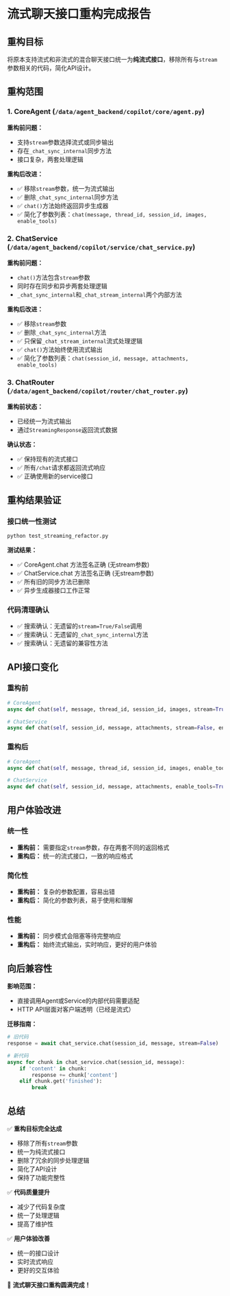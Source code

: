 # 流式聊天接口重构完成报告

## 重构目标

将原本支持流式和非流式的混合聊天接口统一为**纯流式接口**，移除所有与`stream`参数相关的代码，简化API设计。

## 重构范围

### 1. CoreAgent (`/data/agent_backend/copilot/core/agent.py`)

**重构前问题：**

- 支持`stream`参数选择流式或同步输出
- 存在`_chat_sync_internal`同步方法
- 接口复杂，两套处理逻辑

**重构后改进：**

- ✅ 移除`stream`参数，统一为流式输出
- ✅ 删除`_chat_sync_internal`同步方法
- ✅ `chat()`方法始终返回异步生成器
- ✅ 简化了参数列表：`chat(message, thread_id, session_id, images, enable_tools)`

### 2. ChatService (`/data/agent_backend/copilot/service/chat_service.py`)

**重构前问题：**

- `chat()`方法包含`stream`参数
- 同时存在同步和异步两套处理逻辑
- `_chat_sync_internal`和`_chat_stream_internal`两个内部方法

**重构后改进：**

- ✅ 移除`stream`参数
- ✅ 删除`_chat_sync_internal`方法
- ✅ 只保留`_chat_stream_internal`流式处理逻辑
- ✅ `chat()`方法始终使用流式输出
- ✅ 简化了参数列表：`chat(session_id, message, attachments, enable_tools)`

### 3. ChatRouter (`/data/agent_backend/copilot/router/chat_router.py`)

**重构前状态：**

- 已经统一为流式输出
- 通过`StreamingResponse`返回流式数据

**确认状态：**

- ✅ 保持现有的流式接口
- ✅ 所有`/chat`请求都返回流式响应
- ✅ 正确使用新的service接口

## 重构结果验证

### 接口统一性测试

```bash
python test_streaming_refactor.py
```

**测试结果：**

- ✅ CoreAgent.chat 方法签名正确 (无stream参数)
- ✅ ChatService.chat 方法签名正确 (无stream参数)  
- ✅ 所有旧的同步方法已删除
- ✅ 异步生成器接口工作正常

### 代码清理确认

- ✅ 搜索确认：无遗留的`stream=True/False`调用
- ✅ 搜索确认：无遗留的`_chat_sync_internal`方法
- ✅ 搜索确认：无遗留的兼容性方法

## API接口变化

### 重构前

```python
# CoreAgent
async def chat(self, message, thread_id, session_id, images, stream=True, enable_tools=True)

# ChatService  
async def chat(self, session_id, message, attachments, stream=False, enable_tools=True)
```

### 重构后

```python
# CoreAgent
async def chat(self, message, thread_id, session_id, images, enable_tools=True)  # 异步生成器

# ChatService
async def chat(self, session_id, message, attachments, enable_tools=True)  # 异步生成器
```

## 用户体验改进

### 统一性

- **重构前：** 需要指定`stream`参数，存在两套不同的返回格式
- **重构后：** 统一的流式接口，一致的响应格式

### 简化性  

- **重构前：** 复杂的参数配置，容易出错
- **重构后：** 简化的参数列表，易于使用和理解

### 性能

- **重构前：** 同步模式会阻塞等待完整响应
- **重构后：** 始终流式输出，实时响应，更好的用户体验

## 向后兼容性

**影响范围：**

- 直接调用Agent或Service的内部代码需要适配
- HTTP API层面对客户端透明（已经是流式）

**迁移指南：**

```python
# 旧代码
response = await chat_service.chat(session_id, message, stream=False)

# 新代码  
async for chunk in chat_service.chat(session_id, message):
    if 'content' in chunk:
        response += chunk['content']
    elif chunk.get('finished'):
        break
```

## 总结

✅ **重构目标完全达成**

- 移除了所有`stream`参数
- 统一为纯流式接口
- 删除了冗余的同步处理逻辑
- 简化了API设计
- 保持了功能完整性

✅ **代码质量提升**

- 减少了代码复杂度
- 统一了处理逻辑
- 提高了维护性

✅ **用户体验改善**

- 统一的接口设计
- 实时流式响应
- 更好的交互体验

🎉 **流式聊天接口重构圆满完成！**
